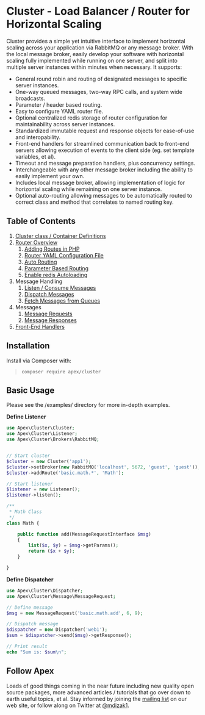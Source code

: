 
# Cluster - Load Balancer / Router for Horizontal Scaling

Cluster provides a simple yet intuitive interface to implement horizontal scaling across your application via RabbitMQ or any message broker.  With the local message broker, easily develop your software with horizontal scaling fully implemented while running on one server, and split into multiple server instances within minutes when necessary.  It supports:

* General round robin and routing of designated messages to specific server instances.
* One-way queued messages, two-way RPC calls, and system wide broadcasts.
* Parameter / header based routing.
* Easy to configure YAML router file.
* Optional centralized redis storage of router configuration for maintainability across server instances.
* Standardized immutable request and response objects for ease-of-use and interopability.
* Front-end handlers for streamlined communication back to front-end servers allowing execution of events to the client side (eg. set template variables, et al).
* Timeout and message preparation handlers, plus concurrency settings.
* Interchangeable with any other message broker including the ability to easily implement your own.
* Includes local message broker, allowing implementation of logic for horizontal scaling while remaining on one server instance.
* Optional auto-routing allowing messages to be automatically routed to correct class and method that correlates to named routing key.

## Table of Contents

1. [Cluster class / Container Definitions](cluster.md)
2. [Router Overview](router.md)
    1. [Adding Routes in PHP](router_php.md)
    2. [Router YAML Configuration File](router_yaml.md)
    3. [Auto Routing](router_auto.md)
    4. [Parameter Based Routing](router_params.md)
    5. [Enable redis Autoloading](redis.md)
3. Message Handling
    1. [Listen / Consume Messages](listen.md)
    2. [Dispatch Messages](dispatch.md)
    3. [Fetch Messages from Queues](fetch.md)
4. Messages
    1. [Message Requests](message_requests.md)
    2. [Message Responses](message_responses.md)
5. [Front-End Handlers](fe_handlers.md)

## Installation

Install via Composer with:
> `composer require apex/cluster`


## Basic Usage

Please see the /examples/ directory for more in-depth examples.

**Define Listener**
~~~php
use Apex\Cluster\Cluster;
use Apex\Cluster\Listener;
use Apex\Cluster\Brokers\RabbitMQ;


// Start cluster
$cluster = new Cluster('app1');
$cluster->setBroker(new RabbitMQ('localhost', 5672, 'guest', 'guest'));
$cluster->addRoute('basic.math.*', 'Math');

// Start listener
$listener = new Listener();
$listener->listen();

/**
 * Math Class
 */
class Math {

    public function add(MessageRequestInterface $msg)
    {
        list($x, $y) = $msg->getParams();
        return ($x + $y);
    }

}
~~~

**Define Dispatcher**
~~~php
use Apex\Cluster\Dispatcher;
use Apex\Cluster\Message\MessageRequest;

// Define message
$msg = new MessageRequest('basic.math.add', 6, 9);

// Dispatch message
$dispatcher = new Dispatcher('web1');
$sum = $dispatcher->send($msg)->getResponse();

// Print result
echo "Sum is: $sum\n";
~~~


## Follow Apex

Loads of good things coming in the near future including new quality open source packages, more advanced articles / tutorials that go over down to earth useful topics, et al.  Stay informed by joining the <a href="https://apexpl.io/">mailing list</a> on our web site, or follow along on Twitter at <a href="https://twitter.com/mdizak1">@mdizak1</a>.



